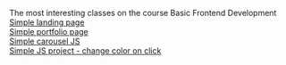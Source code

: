 The most interesting classes on the course Basic Frontend Development
<br>
[Simple landing page](https://angemariya.github.io/Basic_FE/Project-3/index.html)
<br>
[Simple portfolio page](https://angemariya.github.io/Basic_FE/Project-5/index.html)
<br>
[Simple carousel JS](https://angemariya.github.io/Basic_FE/Project-11/index.html)
<br>
[Simple JS project - change color on click](https://angemariya.github.io/Basic_FE/Project-13%(Homework)/index.html)
